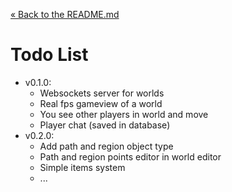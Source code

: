 [&laquo; Back to the README.md](../README.md)

# Todo List
- v0.1.0:
    - Websockets server for worlds
    - Real fps gameview of a world
    - You see other players in world and move
    - Player chat (saved in database)
- v0.2.0:
    - Add path and region object type
    - Path and region points editor in world editor
    - Simple items system
    - ...
